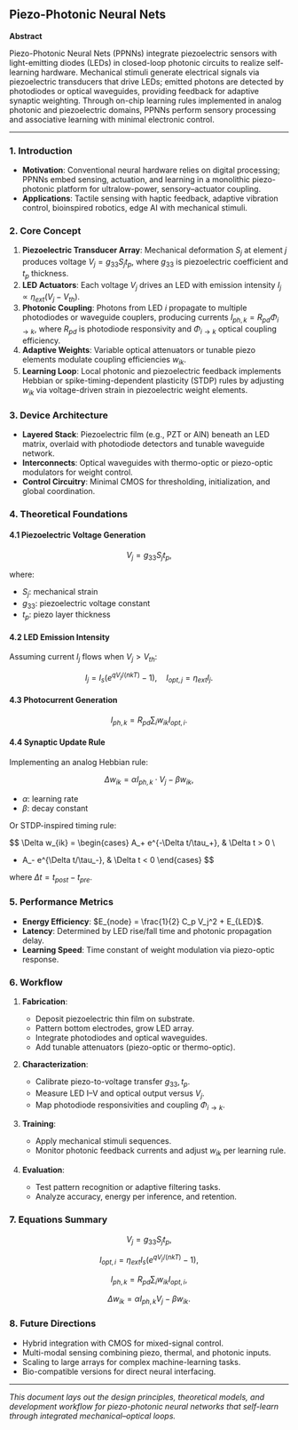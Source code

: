 ## Piezo-Photonic Neural Nets

**Abstract**

Piezo-Photonic Neural Nets (PPNNs) integrate piezoelectric sensors with light-emitting diodes (LEDs) in closed-loop photonic circuits to realize self-learning hardware. Mechanical stimuli generate electrical signals via piezoelectric transducers that drive LEDs; emitted photons are detected by photodiodes or optical waveguides, providing feedback for adaptive synaptic weighting. Through on-chip learning rules implemented in analog photonic and piezoelectric domains, PPNNs perform sensory processing and associative learning with minimal electronic control.

---

### 1. Introduction

* **Motivation**: Conventional neural hardware relies on digital processing; PPNNs embed sensing, actuation, and learning in a monolithic piezo-photonic platform for ultralow-power, sensory–actuator coupling.
* **Applications**: Tactile sensing with haptic feedback, adaptive vibration control, bioinspired robotics, edge AI with mechanical stimuli.

### 2. Core Concept

1. **Piezoelectric Transducer Array**: Mechanical deformation $S_j$ at element $j$ produces voltage $V_j = g_{33} S_j t_p$, where $g_{33}$ is piezoelectric coefficient and $t_p$ thickness.
2. **LED Actuators**: Each voltage $V_j$ drives an LED with emission intensity $I_j \propto \eta_{ext} (V_j - V_{th})$.
3. **Photonic Coupling**: Photons from LED $i$ propagate to multiple photodiodes or waveguide couplers, producing currents $I_{ph,k} = R_{pd} \Phi_{i\to k}$, where $R_{pd}$ is photodiode responsivity and $\Phi_{i\to k}$ optical coupling efficiency.
4. **Adaptive Weights**: Variable optical attenuators or tunable piezo elements modulate coupling efficiencies $w_{ik}$.
5. **Learning Loop**: Local photonic and piezoelectric feedback implements Hebbian or spike-timing-dependent plasticity (STDP) rules by adjusting $w_{ik}$ via voltage-driven strain in piezoelectric weight elements.

### 3. Device Architecture

* **Layered Stack**: Piezoelectric film (e.g., PZT or AlN) beneath an LED matrix, overlaid with photodiode detectors and tunable waveguide network.
* **Interconnects**: Optical waveguides with thermo-optic or piezo-optic modulators for weight control.
* **Control Circuitry**: Minimal CMOS for thresholding, initialization, and global coordination.

### 4. Theoretical Foundations

#### 4.1 Piezoelectric Voltage Generation

$$
V_j = g_{33} S_j t_p,
$$

where:

* $S_j$: mechanical strain
* $g_{33}$: piezoelectric voltage constant
* $t_p$: piezo layer thickness

#### 4.2 LED Emission Intensity

Assuming current $I_j$ flows when $V_j > V_{th}$:

$$
I_j = I_s \bigl(e^{qV_j/(nkT)} - 1\bigr), \quad I_{opt,j} = \eta_{ext} I_j.
$$

#### 4.3 Photocurrent Generation

$$
I_{ph,k} = R_{pd} \sum_i w_{ik} I_{opt,i}.
$$

#### 4.4 Synaptic Update Rule

Implementing an analog Hebbian rule:

$$
\Delta w_{ik} = \alpha I_{ph,k} \cdot V_j - \beta w_{ik},
$$

* $\alpha$: learning rate
* $\beta$: decay constant

Or STDP-inspired timing rule:

$$
\Delta w_{ik} = \begin{cases}
A_+ e^{-\Delta t/\tau_+}, & \Delta t > 0 \\
- A_- e^{\Delta t/\tau_-}, & \Delta t < 0
\end{cases}
$$

where $\Delta t = t_{post} - t_{pre}$.

### 5. Performance Metrics

* **Energy Efficiency**: $E_{node} = \frac{1}{2} C_p V_j^2 + E_{LED}$.
* **Latency**: Determined by LED rise/fall time and photonic propagation delay.
* **Learning Speed**: Time constant of weight modulation via piezo-optic response.

### 6. Workflow

1. **Fabrication**:

   * Deposit piezoelectric thin film on substrate.
   * Pattern bottom electrodes, grow LED array.
   * Integrate photodiodes and optical waveguides.
   * Add tunable attenuators (piezo-optic or thermo-optic).
2. **Characterization**:

   * Calibrate piezo-to-voltage transfer $g_{33}, t_p$.
   * Measure LED I–V and optical output versus $V_j$.
   * Map photodiode responsivities and coupling $\Phi_{i\to k}$.
3. **Training**:

   * Apply mechanical stimuli sequences.
   * Monitor photonic feedback currents and adjust $w_{ik}$ per learning rule.
4. **Evaluation**:

   * Test pattern recognition or adaptive filtering tasks.
   * Analyze accuracy, energy per inference, and retention.

### 7. Equations Summary

$$
V_j = g_{33} S_j t_p,
$$

$$
I_{opt,i} = \eta_{ext} I_s (e^{qV_j/(nkT)} - 1),
$$

$$
I_{ph,k} = R_{pd} \sum_i w_{ik} I_{opt,i},
$$

$$
\Delta w_{ik} = \alpha I_{ph,k} V_j - \beta w_{ik}.
$$

### 8. Future Directions

* Hybrid integration with CMOS for mixed-signal control.
* Multi-modal sensing combining piezo, thermal, and photonic inputs.
* Scaling to large arrays for complex machine-learning tasks.
* Bio-compatible versions for direct neural interfacing.

---

*This document lays out the design principles, theoretical models, and development workflow for piezo-photonic neural networks that self-learn through integrated mechanical–optical loops.*
